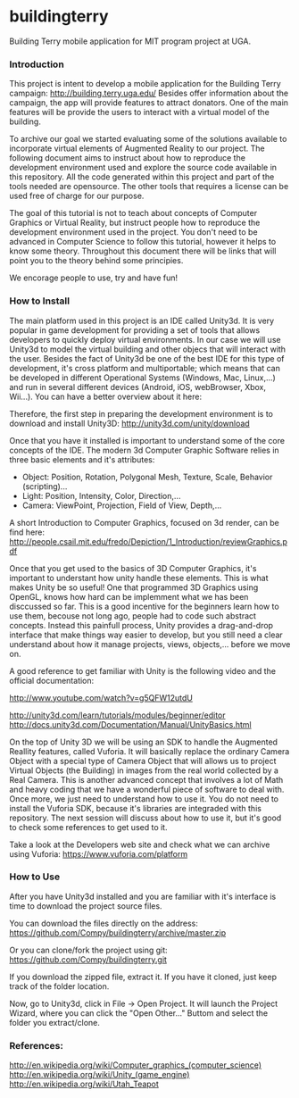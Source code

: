 buildingterry
=============

Building Terry mobile application for MIT program project at UGA.


### Introduction
This project is intent to develop a mobile application for the Building Terry campaign: http://building.terry.uga.edu/
Besides offer information about the campaign, the app will provide features to attract donators. One of the main features will be provide the users to interact with a virtual model of the building.

To archive our goal we started evaluating some of the solutions available to incorporate virtual elements of Augmented Reality to our project. The following document aims to instruct about how to reproduce the development environment used  and explore the source code available in this repository. 
All the code generated within this project and part of the tools needed are opensource. The other tools that requires a license can be used free of charge for our purpose.

The goal of this tutorial is not to teach about concepts of Computer Graphics or Virtual Reality, but instruct people how to reproduce the development environment used in the project. You don't need to be advanced in Computer Science to follow this tutorial, however it helps to know some theory. Throughout  this document there will be links that will point you to the theory behind some principies. 

We encorage people to use, try and have fun!


### How to Install
The main platform used in this project is an IDE called Unity3d. It is very popular in game development for providing a set of tools that allows developers to quickly deploy virtual environments. In our case we will use Unity3d to model the virtual building and other objecs that will interact with the user. Besides the fact of Unity3d be one of the best IDE for this type of development, it's cross platform and multiportable; which means that can be developed in different Operational Systems (Windows, Mac, Linux,...) and run in several different devices (Android, iOS, webBrowser, Xbox, Wii...). You can have a better overview about it here: 

Therefore, the first step in preparing the development environment is to download and install Unity3D:
http://unity3d.com/unity/download 

Once that you have it installed is important to understand some of the core concepts of the IDE. The modern 3d Computer Graphic Software relies in three basic elements and it's attributes:

- Object: Position, Rotation, Polygonal Mesh, Texture, Scale, Behavior (scripting)...
- Light: Position, Intensity, Color, Direction,...
- Camera: ViewPoint, Projection, Field of View, Depth,...

A short Introduction to Computer Graphics, focused on 3d render, can be find here: 
http://people.csail.mit.edu/fredo/Depiction/1_Introduction/reviewGraphics.pdf

Once that you get used to the basics of 3D Computer Graphics, it's important to understant how unity handle these elements. This is what makes Unity be so useful! One that programmed 3D Graphics using OpenGL, knows how hard can be implemment what we has been disccussed so far. This is a good incentive for the beginners learn how to use them, becouse not long ago, people had to code such abstract concepts. Instead this painfull process, Unity provides a drag-and-drop interface that make things way easier to develop, but you still need a clear understand about how it manage projects, views, objects,... before we move on.

A good reference to get familiar with Unity is the following video and the official documentation:

http://www.youtube.com/watch?v=g5QFW12utdU

http://unity3d.com/learn/tutorials/modules/beginner/editor
http://docs.unity3d.com/Documentation/Manual/UnityBasics.html


On the top of Unity 3D we will be using an SDK to handle the Augmented Reallity features, called Vuforia. It will basically replace the ordinary Camera Object with a special type of Camera Object that will allows us to project Virtual Objects (the Building) in images from the real world collected by a Real Camera. This is another advanced concept that involves a lot of Math and heavy coding that we have a wonderful piece of software to deal with. Once more, we just need to understand how to use it. 
You do not need to install the Vuforia SDK, because it's libraries are integraded with this repository. The next session will discuss about how to use it, but it's good to check some references to get used to it.

Take a look at the Developers web site and check what we can archive using Vuforia:
https://www.vuforia.com/platform

### How to Use

After you have Unity3d installed and you are familiar with it's interface is time to download the project source files.

You can download the files directly on the address:
https://github.com/Compy/buildingterry/archive/master.zip

Or you can clone/fork the project using git:
https://github.com/Compy/buildingterry.git

If you download the zipped file, extract it. If you have it cloned, just keep track of the folder location.

Now, go to Unity3d, click in File -> Open Project. It will launch the Project Wizard, where you can click the "Open Other..." Buttom and select the folder you extract/clone.








### References:

http://en.wikipedia.org/wiki/Computer_graphics_(computer_science)
http://en.wikipedia.org/wiki/Unity_(game_engine)
http://en.wikipedia.org/wiki/Utah_Teapot

